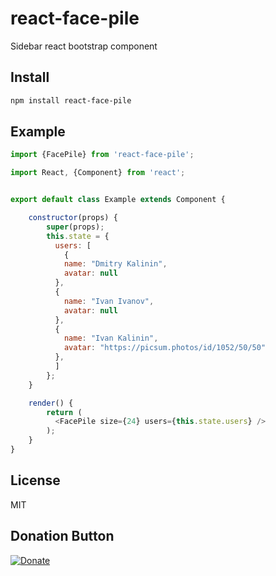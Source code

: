 # react-face-pile
Sidebar react bootstrap component


## Install

```bash
npm install react-face-pile
```

## Example

```js
import {FacePile} from 'react-face-pile';

import React, {Component} from 'react';


export default class Example extends Component {

    constructor(props) {
        super(props);
        this.state = {
          users: [
            {
            name: "Dmitry Kalinin",
            avatar: null
          },
          {
            name: "Ivan Ivanov",
            avatar: null
          }, 
          {
            name: "Ivan Kalinin",
            avatar: "https://picsum.photos/id/1052/50/50" 
          }, 
          ]
        };
    }

    render() {
        return (
          <FacePile size={24} users={this.state.users} />
        );
    }
}

```


## License
MIT

## Donation Button

[![Donate](https://img.shields.io/badge/Donate-PayPal-green.svg)](https://www.paypal.com/cgi-bin/webscr?cmd=_s-xclick&hosted_button_id=YYZQ6ZRZ3EW5C)
